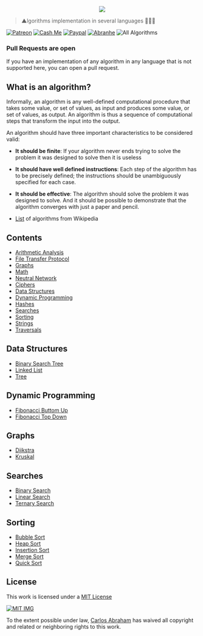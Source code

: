 <p align="center">
  <img src="https://cdn.abraham.gq/projects/algorithms/algorithms.svg">
</p>

> ▲lgorithms implementation in several languages 👨🏻‍🚀

<!-- Badges -->
[![Patreon][patreon]](https://www.patreon.com/abranhe)
[![Cash Me][cash-me]](https://cash.me/$abranhe)
[![Paypal][paypal]](https://paypal.me/abranhe)
[![Abranhe][abranhe]](https://abranhe.com)
![All Algorithms](https://img.shields.io/badge/All-%E2%96%B2llgorithms-700606.svg)
<!-- Badges -->

### Pull Requests are open

If you have an implementation of any algorithm in any language that is not supported here, you can open a pull request.

## What is an algorithm?

Informally, an algorithm is any well-defined computational procedure that takes
some value, or set of values, as input and produces some value, or set of values, as
output. An algorithm is thus a sequence of computational steps that transform the
input into the output.

An algorithm should have three important characteristics to be considered valid:

- **It should be finite**: If your algorithm never ends trying to solve the problem
it was designed to solve then it is useless
- **It should have well defined instructions**: Each step of the algorithm has to
be precisely defined; the instructions should be unambiguously specified for each case.
- **It should be effective**: The algorithm should solve the problem it was designed
to solve. And it should be possible to demonstrate that the algorithm converges with
just a paper and pencil.

- [List](https://en.wikipedia.org/wiki/List_of_algorithms) of algorithms from Wikipedia

## Contents

- [Arithmetic Analysis]()
- [File Transfer Protocol]()
- [Graphs](#graphs)
- [Math]()
- [Neutral Network]()
- [Ciphers]()
- [Data Structures](#data-structures)
- [Dynamic Programming](#dynamic-programming)
- [Hashes]()
- [Searches](#searches)
- [Sorting](#sorting)
- [Strings]()
- [Traversals]()

## Data Structures

- [Binary Search Tree](data-structures/binary-search-tree)
- [Linked List](data-structures/linked-list)
- [Tree](data-structures/tree)

## Dynamic Programming

- [Fibonacci Buttom Up](dynamic-programming/fibonacci-bottom-up)
- [Fibonacci Top Down](dynamic-programming/fibonacci-top-down)

## Graphs

- [Dijkstra](graphs/dijkstra)
- [Kruskal](graphs/kruskal)

## Searches

- [Binary Search](searches/binary-search/)
- [Linear Search](searches/linear-search/)
- [Ternary Search](searches/ternary-search/)
 
## Sorting

- [Bubble Sort](sorting/bubble-sort/)
- [Heap Sort](sorting/heap-sort/)
- [Insertion Sort](sorting/insertion-sort/)
- [Merge Sort](sorting/merge-sort)
- [Quick Sort](sorting/quick-sort/)

## License

This work is licensed under a [MIT License](https://github.com/abranhe/algorithms/blob/master/LICENSE)

[![MIT IMG][mit-license]]((https://github.com/abranhe/algorithms/blob/master/LICENSE))

To the extent possible under law, [Carlos Abraham](https://go.abranhe.com/github) has waived all copyright and related or neighboring rights to this work.

<!-- Links -->
[mit-license]: https://cdn.abraham.gq/projects/algorithms/mit-license.png
[abranhe]: https://cdn.abraham.gq/badges/badge.svg
[cash-me]: https://cdn.abraham.gq/badges/cash-me.svg
[patreon]: https://cdn.abraham.gq/badges/patreon.svg
[paypal]: https://cdn.abraham.gq/badges/paypal.svg

